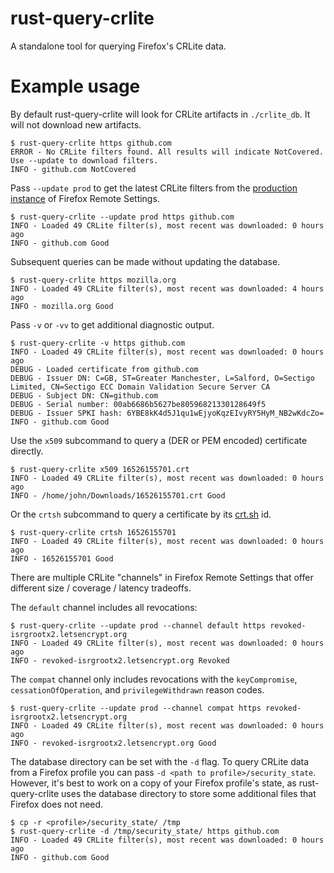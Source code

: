 # rust-query-crlite

A standalone tool for querying Firefox's CRLite data.

# Example usage

By default rust-query-crlite will look for CRLite artifacts in `./crlite_db`. It will not download new artifacts.

```console
$ rust-query-crlite https github.com
ERROR - No CRLite filters found. All results will indicate NotCovered. Use --update to download filters.
INFO - github.com NotCovered
```

Pass `--update prod` to get the latest CRLite filters from the
[production instance](https://firefox.settings.services.mozilla.com/v1/buckets/security-state/collections/cert-revocations/records)
 of Firefox Remote Settings.

```console
$ rust-query-crlite --update prod https github.com
INFO - Loaded 49 CRLite filter(s), most recent was downloaded: 0 hours ago
INFO - github.com Good
```

Subsequent queries can be made without updating the database.
```console
$ rust-query-crlite https mozilla.org
INFO - Loaded 49 CRLite filter(s), most recent was downloaded: 4 hours ago
INFO - mozilla.org Good
```

Pass `-v` or `-vv` to get additional diagnostic output.

```console
$ rust-query-crlite -v https github.com
INFO - Loaded 49 CRLite filter(s), most recent was downloaded: 0 hours ago
DEBUG - Loaded certificate from github.com
DEBUG - Issuer DN: C=GB, ST=Greater Manchester, L=Salford, O=Sectigo Limited, CN=Sectigo ECC Domain Validation Secure Server CA
DEBUG - Subject DN: CN=github.com
DEBUG - Serial number: 00ab6686b5627be80596821330128649f5
DEBUG - Issuer SPKI hash: 6YBE8kK4d5J1qu1wEjyoKqzEIvyRY5HyM_NB2wKdcZo=
INFO - github.com Good
```

Use the `x509` subcommand to query a (DER or PEM encoded) certificate directly.

```console
$ rust-query-crlite x509 16526155701.crt
INFO - Loaded 49 CRLite filter(s), most recent was downloaded: 0 hours ago
INFO - /home/john/Downloads/16526155701.crt Good
```

Or the `crtsh` subcommand to query a certificate by its [crt.sh](https://crt.sh) id.

```console
$ rust-query-crlite crtsh 16526155701
INFO - Loaded 49 CRLite filter(s), most recent was downloaded: 0 hours ago
INFO - 16526155701 Good
```

There are multiple CRLite "channels" in Firefox Remote Settings that offer different size / coverage / latency tradeoffs.

The `default` channel includes all revocations:
```console
$ rust-query-crlite --update prod --channel default https revoked-isrgrootx2.letsencrypt.org
INFO - Loaded 49 CRLite filter(s), most recent was downloaded: 0 hours ago
INFO - revoked-isrgrootx2.letsencrypt.org Revoked
```

The `compat` channel only includes revocations with the `keyCompromise`, `cessationOfOperation`, and `privilegeWithdrawn` reason codes.
```
$ rust-query-crlite --update prod --channel compat https revoked-isrgrootx2.letsencrypt.org
INFO - Loaded 49 CRLite filter(s), most recent was downloaded: 0 hours ago
INFO - revoked-isrgrootx2.letsencrypt.org Good
```

The database directory can be set with the `-d` flag. To query CRLite data from a Firefox profile you can pass `-d <path to profile>/security_state`. However, it's best to work on a copy of your Firefox profile's state, as rust-query-crlite uses the database directory to store some additional files that Firefox does not need.

```console
$ cp -r <profile>/security_state/ /tmp
$ rust-query-crlite -d /tmp/security_state/ https github.com
INFO - Loaded 49 CRLite filter(s), most recent was downloaded: 0 hours ago
INFO - github.com Good
```
